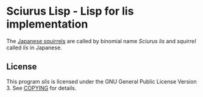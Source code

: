 # Sciurus Lisp - Lisp for lis implementation

The [Japanese squirrels](https://duckduckgo.com/?q=sciurus+lis&t=h_&iax=images&ia=images) are called by binomial name *Sciurus lis* and *squirrel* called *lis* in Japanese.

## License

This program *slis* is licensed under the GNU General Public License Version 3. See [COPYING](../COPYING) for details.
